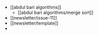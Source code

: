 - [[abdul bari algorithms]]
	- [[abdul bari algorithms/merge sort]]
- [[newsletter/issue-11]]
- [[newsletter/template]]
-